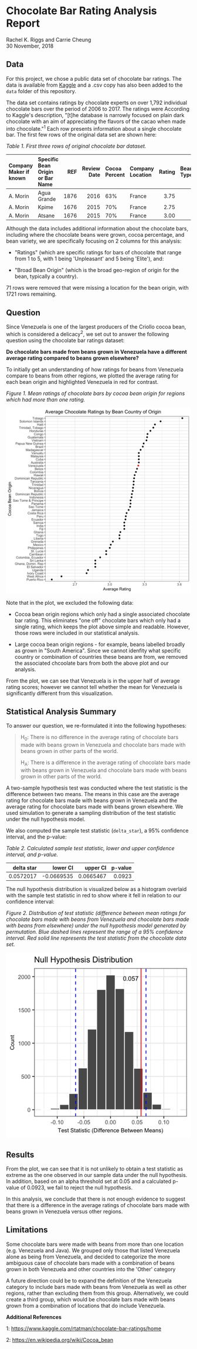 Chocolate Bar Rating Analysis Report
================
Rachel K. Riggs and Carrie Cheung
<br>30 November, 2018

Data
----

For this project, we chose a public data set of chocolate bar ratings. The data is available from [Kaggle](https://www.kaggle.com/rtatman/chocolate-bar-ratings) and a .csv copy has also been added to the `data` folder of this repository.

The data set contains ratings by chocolate experts on over 1,792 individual chocolate bars over the period of 2006 to 2017. The ratings were According to Kaggle's description, "\[t\]he database is narrowly focused on plain dark chocolate with an aim of appreciating the flavors of the cacao when made into chocolate."<sup>1</sup> Each row presents information about a single chocolate bar. The first few rows of the original data set are shown here:

*Table 1. First three rows of original chocolate bar dataset.*

| Company Maker if known | Specific Bean Origin or Bar Name |   REF|  Review Date| Cocoa Percent | Company Location |  Rating| Bean Type | Broad Bean Origin |
|:-----------------------|:---------------------------------|-----:|------------:|:--------------|:-----------------|-------:|:----------|:------------------|
| A. Morin               | Agua Grande                      |  1876|         2016| 63%           | France           |    3.75|           | Sao Tome          |
| A. Morin               | Kpime                            |  1676|         2015| 70%           | France           |    2.75|           | Togo              |
| A. Morin               | Atsane                           |  1676|         2015| 70%           | France           |    3.00|           | Togo              |

Although the data includes additional information about the chocolate bars, including where the chocolate beans were grown, cocoa percentage, and bean variety, we are specifically focusing on 2 columns for this analysis:

-   "Ratings" (which are specific ratings for bars of chocolate that range from 1 to 5, with 1 being 'Unpleasant' and 5 being 'Elite'), and:

-   "Broad Bean Origin" (which is the broad geo-region of origin for the bean, typically a country).

71 rows were removed that were missing a location for the bean origin, with 1721 rows remaining.

Question
--------

Since Venezuela is one of the largest producers of the Criollo cocoa bean, which is considered a delicacy<sup>2</sup>, we set out to answer the following question using the chocolate bar ratings dataset:

**Do chocolate bars made from beans grown in Venezuela have a different average rating compared to beans grown elsewhere?**

To initially get an understanding of how ratings for beans from Venezuela compare to beans from other regions, we plotted the average rating for each bean origin and highlighted Venezuela in red for contrast.

*Figure 1. Mean ratings of chocolate bars by cocoa bean origin for regions which had more than one rating.*

![](../results/choc_data_viz.png)

Note that in the plot, we excluded the following data:

-   Cocoa bean origin regions which only had a single associated chocolate bar rating. This eliminates "one off" chocolate bars which only had a single rating, which keeps the plot above simple and readable. However, those rows were included in our statistical analysis.

-   Large cocoa bean origin regions - for example, beans labelled broadly as grown in "South America". Since we cannot idenfity what specific country or combination of countries these beans are from, we removed the associated chcoolate bars from both the above plot and our analysis.

From the plot, we can see that Venezuela is in the upper half of average rating scores; however we cannot tell whether the mean for Venezuela is significantly different from this visualization.

Statistical Analysis Summary
----------------------------

To answer our question, we re-formulated it into the following hypotheses:

> H<sub>0</sub>: There is no difference in the average rating of chocolate bars made with beans grown in Venezuela and chocolate bars made with beans grown in other parts of the world.
>
> H<sub>A</sub>: There is a difference in the average rating of chocolate bars made with beans grown in Venezuela and chocolate bars made with beans grown in other parts of the world.

A two-sample hypothesis test was conducted where the test statistic is the difference between two means. The means in this case are the average rating for chocolate bars made with beans grown in Venezuela and the average rating for chocolate bars made with beans grown elsewhere. We used simulation to generate a sampling distribution of the test statistic under the null hypothesis model.

We also computed the sample test statistic (`delta_star`), a 95% confidence interval, and the p-value:

*Table 2. Calculated sample test statistic, lower and upper confidence interval, and p-value.*

|  delta star|    lower CI|   upper CI|  p-value|
|-----------:|-----------:|----------:|--------:|
|   0.0572017|  -0.0669535|  0.0665467|   0.0923|

The null hypothesis distribution is visualized below as a histogram overlaid with the sample test statistic in red to show where it fell in relation to our confidence interval:

*Figure 2. Distribution of test statistic (difference between mean ratings for chocolate bars made with beans from Venezuela and chocolate bars made with beans from elsewhere) under the null hypothesis model generated by permutation. Blue dashed lines represent the range of a 95% confidence interval. Red solid line represents the test statistic from the chocolate data set.*

![](../results/choc_ratings_analysis_viz.png)

Results
-------

From the plot, we can see that it is not unlikely to obtain a test statistic as extreme as the one observed in our sample data under the null hypothesis. In addition, based on an alpha threshold set at 0.05 and a calculated p-value of 0.0923, we fail to reject the null hypothesis.

In this analysis, we conclude that there is not enough evidence to suggest that there is a difference in the average ratings of chocolate bars made with beans grown in Venezuela versus other regions.

Limitations
-----------

Some chocolate bars were made with beans from more than one location (e.g. Venezuela and Java). We grouped only those that listed Venezuela alone as being from Venezuela, and decided to categorize the more ambiguous case of chocolate bars made with a combination of beans grown in both Venezuela and other countries into the 'Other' category

A future direction could be to expand the definition of the Venezuela category to include bars made with beans from Venezuela as well as other regions, rather than excluding them from this group. Alternatively, we could create a third group, which would be chocolate bars made with beans grown from a combination of locations that do include Venezuela.

**Additional References**

1: <https://www.kaggle.com/rtatman/chocolate-bar-ratings/home>

2: <https://en.wikipedia.org/wiki/Cocoa_bean>
